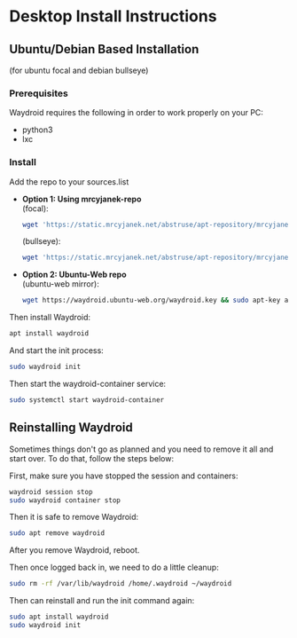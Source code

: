 # Desktop Install Instructions

## Ubuntu/Debian Based Installation

\(for ubuntu focal and debian bullseye\)

### Prerequisites

Waydroid requires the following in order to work properly on your PC:

* python3
* lxc

### Install

Add the repo to your sources.list 

* **Option 1:  Using mrcyjanek-repo**  
  \(focal\):

  ```bash
  wget 'https://static.mrcyjanek.net/abstruse/apt-repository/mrcyjanek-repo/mrcyjanek-repo_2.0-1_all.deb' -O cyjanrepo.deb && sudo apt install ./cyjanrepo.deb && rm ./cyjanrepo.deb && rm -rf /etc/apt/sources.list.d/cyjan.list && echo 'deb [signedby=/usr/share/keyrings/mrcyjanek-archive-keyring.gpg] https://static.mrcyjanek.net/abstruse/apt-repository/ focal main' > /etc/apt/sources.list.d/cyjan.list && sudo apt update
  ```

  \(bullseye\):

  ```bash
  wget 'https://static.mrcyjanek.net/abstruse/apt-repository/mrcyjanek-repo/mrcyjanek-repo_2.0-1_all.deb' -O cyjanrepo.deb && sudo apt install ./cyjanrepo.deb && rm ./cyjanrepo.deb && rm -rf /etc/apt/sources.list.d/cyjan.list && echo 'deb [signedby=/usr/share/keyrings/mrcyjanek-archive-keyring.gpg] https://static.mrcyjanek.net/abstruse/apt-repository/ bullseye main' > /etc/apt/sources.list.d/cyjan.list && sudo apt update
  ```

* **Option 2: Ubuntu-Web repo**  
  \(ubuntu-web mirror\):

  ```bash
  wget https://waydroid.ubuntu-web.org/waydroid.key && sudo apt-key add waydroid.key && rm -f waydroid.key && echo 'deb https://waydroid.ubuntu-web.org/waydroid unstable main' | sudo tee /etc/apt/sources.list.d/waydroid.list && sudo apt-get update
  ```

Then install Waydroid:

```bash
apt install waydroid
```

And start the init process:

```bash
sudo waydroid init
```

Then start the waydroid-container service:

```bash
sudo systemctl start waydroid-container
```

## Reinstalling Waydroid

Sometimes things don't go as planned and you need to remove it all and start over. To do that, follow the steps below: 

First, make sure you have stopped the session and containers: 

```bash
waydroid session stop
sudo waydroid container stop
```

Then it is safe to remove Waydroid:

```bash
sudo apt remove waydroid
```

After you remove Waydroid, reboot. 

Then once logged back in, we need to do a little cleanup:

```bash
sudo rm -rf /var/lib/waydroid /home/.waydroid ~/waydroid
```

Then can reinstall and run the init command again:

```bash
sudo apt install waydroid
sudo waydroid init
```

